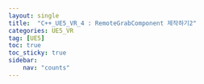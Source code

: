 ```yaml
---
layout: single
title:  "C++_UE5_VR_4 : RemoteGrabComponent 제작하기2"
categories: UE5_VR
tag: [UE5]
toc: true
toc_sticky: true
sidebar:
    nav: "counts"
---
```


# 

